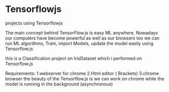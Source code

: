 # Tensorflowjs
projects using Tensorflowjs 


The main concept behind TensorFlow.js is easy ML anywhere, Nowadays our computers have become powerful as well as our browsers too
we can run ML algorithms, Train, import Models, update the model easily using Tensorflow.js

this is a Classification project on IrisDataset which i performed on Tensorflow.js

Requirements:
1.webserver for chrome
2.Html editor ( Brackets)
3.chrome browser
the beauty of the Tensorflow.js is we can work on chrome while the model is running in the background (asynchronous)

